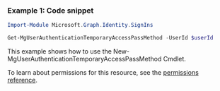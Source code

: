 ### Example 1: Code snippet

```powershellImport-Module Microsoft.Graph.Identity.SignIns

Get-MgUserAuthenticationTemporaryAccessPassMethod -UserId $userId
```
This example shows how to use the New-MgUserAuthenticationTemporaryAccessPassMethod Cmdlet.
To learn about permissions for this resource, see the [permissions reference](/graph/permissions-reference).

